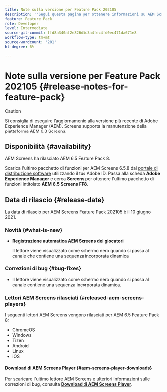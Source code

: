 ```yaml
---
title: Note sulla versione per Feature Pack 202105
description: '"Segui questa pagina per ottenere informazioni su AEM Screens Feature Pack 202105 rilasciato il 10 giugno 2021."'
feature: Feature Pack
role: Developer
level: Intermediate
source-git-commit: ffd8a340af2e826d5c3a4fec4fd0ec471da671e8
workflow-type: tm+mt
source-wordcount: '201'
ht-degree: 6%

---
```


# Note sulla versione per Feature Pack 202105 {#release-notes-for-feature-pack}

>[!CAUTION]
>Si consiglia di eseguire l’aggiornamento alla versione più recente di Adobe Experience Manager (AEM). Screens supporta la manutenzione della piattaforma AEM 6.3 Screens.

## Disponibilità {#availability}

AEM Screens ha rilasciato AEM 6.5 Feature Pack 8.

Scarica l&#39;ultimo pacchetto di funzioni per AEM Screens 6.5.8 dal [portale di distribuzione software](https://experience.adobe.com/#/downloads/content/software-distribution/en/aem.html) utilizzando il tuo Adobe ID. Passa alla scheda **Adobe Experience Manager** e cerca **Screens** per ottenere l&#39;ultimo pacchetto di funzioni intitolato **AEM 6.5 Screens FP8**.

## Data di rilascio {#release-date}

La data di rilascio per AEM Screens Feature Pack 202105 è il 10 giugno 2021.

### Novità {#what-is-new}

* **Registrazione automatica AEM Screens dei giocatori**

   Il lettore viene visualizzato come schermo nero quando si passa al canale che contiene una sequenza incorporata dinamica

### Correzioni di bug {#bug-fixes}

* Il lettore viene visualizzato come schermo nero quando si passa al canale contiene una sequenza incorporata dinamica.



### Lettori AEM Screens rilasciati {#released-aem-screens-players}

I seguenti lettori AEM Screens vengono rilasciati per AEM 6.5 Feature Pack 8:

* ChromeOS
* Windows
* Tizen
* Android
* Linux
* iOS

#### Download di AEM Screens Player {#aem-screens-player-downloads}

Per scaricare l&#39;ultimo lettore AEM Screens e ulteriori informazioni sulle correzioni di bug, consulta **[Download di AEM Screens Player](https://download.macromedia.com/screens/index.html)**.
